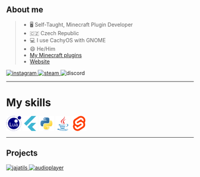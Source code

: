 ## About me
>- 🖥 Self-Taught, Minecraft Plugin Developer
>- 🇨🇿 Czech Republic
>- 💻 I use CachyOS with GNOME
>- 😄 He/Him
>- [My Minecraft plugins](https://www.spigotmc.org/resources/authors/jara155.1187518/)
>- [Website](https://jaroslav-matejka.cz)


<p align="left">
  <a href="https://www.instagram.com/jara15554/">
    <img src="https://img.shields.io/badge/Instagram-%23E4405F.svg?style=for-the-badge&logo=Instagram&logoColor=white" alt="instagram"/>
  </a>
  <a href="https://steamcommunity.com/id/jara155/">
    <img src="https://img.shields.io/badge/steam-%23000000.svg?style=for-the-badge&logo=steam&logoColor=white" alt="steam"/>
  </a>
  <a>
     <img src="https://img.shields.io/badge/%3CApparentlyjR%3E-%237289DA.svg?style=for-the-badge&logo=discord&logoColor=white" alt="discord"/>
  </a>
  
</p>

---


# My skills
<div>
    <img src="https://github.com/devicons/devicon/blob/master/icons/lua/lua-plain.svg" title="lua" alt="lua-icon" width="40" height="40"/>
    <img src="https://github.com/devicons/devicon/blob/master/icons/flutter/flutter-plain.svg" title="flutter" alt="flutter-icon" width="40" height="40"/>
    <img src="https://github.com/devicons/devicon/blob/master/icons/python/python-original.svg" title="py" alt="python-icon" width="40" height="40"/>
    <img src="https://github.com/devicons/devicon/blob/master/icons/java/java-original.svg" title="java" alt="java-icon" width="40" height="40"/>
    <img src="https://github.com/devicons/devicon/blob/master/icons/svelte/svelte-original.svg" title="svelte" alt="svelte-icon" width="40" height="40"/>
</div>

---

## Projects
<div>
  <a href="https://github.com/jara155/Reminder">
    <img src="https://github-readme-stats.vercel.app/api/pin/?username=jara155&repo=Reminder&theme=bear" title="jajatils"/>
  </a>  
  <a href="https://github.com/jara155/Audio-Player">
    <img src="https://github-readme-stats.vercel.app/api/pin/?username=jara155&repo=Audio-Player&theme=bear" title="audioplayer"/>
  </a>  
   
</div>
